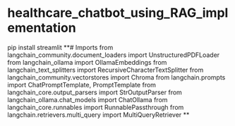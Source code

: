 # healthcare_chatbot_using_RAG_implementation

pip install streamlit
**# Imports
from langchain_community.document_loaders import UnstructuredPDFLoader
from langchain_ollama import OllamaEmbeddings
from langchain_text_splitters import RecursiveCharacterTextSplitter
from langchain_community.vectorstores import Chroma
from langchain.prompts import ChatPromptTemplate, PromptTemplate
from langchain_core.output_parsers import StrOutputParser
from langchain_ollama.chat_models import ChatOllama
from langchain_core.runnables import RunnablePassthrough
from langchain.retrievers.multi_query import MultiQueryRetriever
**
